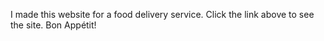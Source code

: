 I made this website for a food delivery service. Click the link above to see the site. Bon Appétit!
